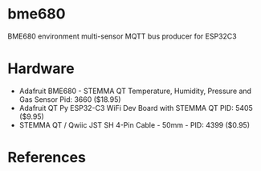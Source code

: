 # bme680
BME680 environment multi-sensor MQTT bus producer for ESP32C3

# Hardware
- Adafruit BME680 - STEMMA QT Temperature, Humidity, Pressure and Gas Sensor Pid: 3660 ($18.95)
- Adafruit QT Py ESP32-C3 WiFi Dev Board with STEMMA QT PID: 5405 ($9.95)
- STEMMA QT / Qwiic JST SH 4-Pin Cable - 50mm - PID: 4399 ($0.95)

# References
